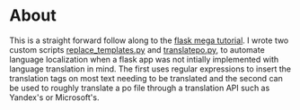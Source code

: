 # About

This is a straight forward follow along to the [flask mega tutorial](https://blog.miguelgrinberg.com/post/the-flask-mega-tutorial-part-i-hello-world).
I wrote two custom scripts [replace_templates.py](https://github.com/rortms/flask-tutorial-microblog/blob/master/replace_templates.py) and
[translatepo.py](https://github.com/rortms/flask-tutorial-microblog/blob/master/translatepo.py), to automate language localization when a flask app 
was not intially implemented with language translation in mind. The first uses regular expressions to insert the translation tags on most
text needing to be translated and the second can be used to roughly translate a po file through a translation API such as Yandex's or Microsoft's.
